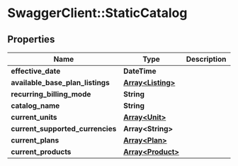 # SwaggerClient::StaticCatalog

## Properties
Name | Type | Description | Notes
------------ | ------------- | ------------- | -------------
**effective_date** | **DateTime** |  | [optional] 
**available_base_plan_listings** | [**Array&lt;Listing&gt;**](Listing.md) |  | [optional] 
**recurring_billing_mode** | **String** |  | [optional] 
**catalog_name** | **String** |  | [optional] 
**current_units** | [**Array&lt;Unit&gt;**](Unit.md) |  | [optional] 
**current_supported_currencies** | **Array&lt;String&gt;** |  | [optional] 
**current_plans** | [**Array&lt;Plan&gt;**](Plan.md) |  | [optional] 
**current_products** | [**Array&lt;Product&gt;**](Product.md) |  | [optional] 


